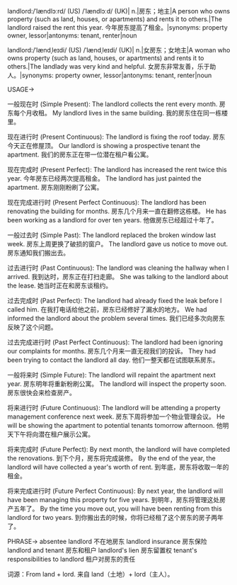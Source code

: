 landlord:/ˈlændlɔːrd/ (US) /ˈlændlɔːd/ (UK)| n.|房东；地主|A person who owns property (such as land, houses, or apartments) and rents it to others.|The landlord raised the rent this year. 今年房东提高了租金。|synonyms: property owner, lessor|antonyms: tenant, renter|noun

landlord:/ˈlændˌleɪdi/ (US) /ˈlændˌleɪdi/ (UK)| n.|女房东；女地主|A woman who owns property (such as land, houses, or apartments) and rents it to others.|The landlady was very kind and helpful. 女房东非常友善，乐于助人。|synonyms: property owner, lessor|antonyms: tenant, renter|noun


USAGE->

一般现在时 (Simple Present):
The landlord collects the rent every month. 房东每个月收租。
My landlord lives in the same building. 我的房东住在同一栋楼里。

现在进行时 (Present Continuous):
The landlord is fixing the roof today. 房东今天正在修屋顶。
Our landlord is showing a prospective tenant the apartment. 我们的房东正在带一位潜在租户看公寓。

现在完成时 (Present Perfect):
The landlord has increased the rent twice this year. 今年房东已经两次提高租金。
The landlord has just painted the apartment. 房东刚刚粉刷了公寓。

现在完成进行时 (Present Perfect Continuous):
The landlord has been renovating the building for months.  房东几个月来一直在翻修这栋楼。
He has been working as a landlord for over ten years. 他做房东已经超过十年了。

一般过去时 (Simple Past):
The landlord replaced the broken window last week. 房东上周更换了破损的窗户。
The landlord gave us notice to move out. 房东通知我们搬出去。

过去进行时 (Past Continuous):
The landlord was cleaning the hallway when I arrived. 我到达时，房东正在打扫走廊。
She was talking to the landlord about the lease. 她当时正在和房东谈租约。

过去完成时 (Past Perfect):
The landlord had already fixed the leak before I called him. 在我打电话给他之前，房东已经修好了漏水的地方。
We had informed the landlord about the problem several times. 我们已经多次向房东反映了这个问题。

过去完成进行时 (Past Perfect Continuous):
The landlord had been ignoring our complaints for months. 房东几个月来一直无视我们的投诉。
They had been trying to contact the landlord all day. 他们一整天都在试图联系房东。

一般将来时 (Simple Future):
The landlord will repaint the apartment next year. 房东明年将重新粉刷公寓。
The landlord will inspect the property soon. 房东很快会来检查房产。

将来进行时 (Future Continuous):
The landlord will be attending a property management conference next week. 房东下周将参加一个物业管理会议。
He will be showing the apartment to potential tenants tomorrow afternoon. 他明天下午将向潜在租户展示公寓。

将来完成时 (Future Perfect):
By next month, the landlord will have completed the renovations. 到下个月，房东将完成装修。
By the end of the year, the landlord will have collected a year's worth of rent. 到年底，房东将收取一年的租金。

将来完成进行时 (Future Perfect Continuous):
By next year, the landlord will have been managing this property for five years. 到明年，房东将管理这处房产五年了。
By the time you move out, you will have been renting from this landlord for two years. 到你搬出去的时候，你将已经租了这个房东的房子两年了。


PHRASE->
absentee landlord  不在地房东
landlord insurance 房东保险
landlord and tenant 房东和租户
landlord's lien 房东留置权
tenant's responsibilities to landlord 租户对房东的责任

词源：From land + lord.  来自 land（土地）+ lord（主人）。
